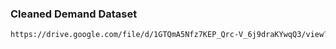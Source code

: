 ### Cleaned Demand Dataset

``` sh
https://drive.google.com/file/d/1GTQmA5Nfz7KEP_Qrc-V_6j9draKYwqQ3/view?usp=drive_link
```
